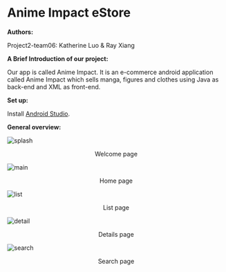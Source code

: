 # Anime Impact eStore

**Authors:**

Project2-team06: Katherine Luo & Ray Xiang

**A Brief Introduction of our project:**

Our app is called Anime Impact. It is an e-commerce android application called Anime Impact which sells manga, figures and clothes using Java as back-end and XML as front-end.

**Set up:**

Install [Android Studio](https://developer.android.com/studio?gclid=CjwKCAjw_ISWBhBkEiwAdqxb9i6pStbYKiFNVkxYHjN0xmR2FAYUdIB_NjeeIsF0MEEqtExlnLNO3xoCOiAQAvD_BwE&gclsrc=aw.ds).

**General overview:**


![splash](https://user-images.githubusercontent.com/69370835/177061815-dea9b1b9-1ff8-453d-ac62-1c15036fa019.png)

<p align="center">Welcome page</p>

![main](https://user-images.githubusercontent.com/69370835/177061883-563d1a60-96a2-43ac-bf75-5c1c854cfbeb.png)

<p align="center">Home page</p>

![list](https://user-images.githubusercontent.com/69370835/177061898-dec8a854-bca7-47d8-bc60-f47e074a8b7c.png)

<p align="center">List page</p>

![detail](https://user-images.githubusercontent.com/69370835/177061919-03a92965-77b9-46f7-8dc3-2dd279b4c7ac.png)

<p align="center">Details page</p>

![search](https://user-images.githubusercontent.com/69370835/177061934-62a3a036-3b79-4fa2-b521-aba0c9e00eaf.png)

<p align="center">Search page</p>


